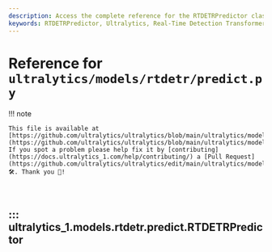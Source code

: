 ```yaml
---
description: Access the complete reference for the RTDETRPredictor class in ultralytics_1. Learn about its attributes, methods, and example usage for real-time object detection.
keywords: RTDETRPredictor, Ultralytics, Real-Time Detection Transformer, object detection, Vision Transformers, documentation, RT-DETR, Python class
---
```


# Reference for `ultralytics/models/rtdetr/predict.py`

!!! note

    This file is available at [https://github.com/ultralytics/ultralytics/blob/main/ultralytics/models/rtdetr/predict.py](https://github.com/ultralytics/ultralytics/blob/main/ultralytics/models/rtdetr/predict.py). If you spot a problem please help fix it by [contributing](https://docs.ultralytics_1.com/help/contributing/) a [Pull Request](https://github.com/ultralytics/ultralytics/edit/main/ultralytics/models/rtdetr/predict.py) 🛠️. Thank you 🙏!

<br>

## ::: ultralytics_1.models.rtdetr.predict.RTDETRPredictor

<br><br>
